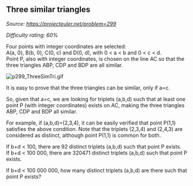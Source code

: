 Three similar triangles
-----------------------

*Source: https://projecteuler.net/problem=299*


*Difficulty rating: 60%*

Four points with integer coordinates are selected:\
A(a, 0), B(b, 0), C(0, c) and D(0, d), with 0 \< a \< b and
0 \< c \< d.\
 Point P, also with integer coordinates, is chosen on the line AC so
that the three triangles ABP, CDP and BDP are all similar.

![p299\_ThreeSimTri.gif](project/images/p299_ThreeSimTri.gif)

It is easy to prove that the three triangles can be similar, only if
a=c.

So, given that a=c, we are looking for triplets (a,b,d) such that at
least one point P (with integer coordinates) exists on AC, making the
three triangles ABP, CDP and BDP all similar.

For example, if (a,b,d)=(2,3,4), it can be easily verified that point
P(1,1) satisfies the above condition. Note that the triplets (2,3,4) and
(2,4,3) are considered as distinct, although point P(1,1) is common for
both.

If b+d \< 100, there are 92 distinct triplets (a,b,d) such that point P
exists.\
 If b+d \< 100 000, there are 320471 distinct triplets (a,b,d) such that
point P exists.

If b+d \< 100 000 000, how many distinct triplets (a,b,d) are there such
that point P exists?
